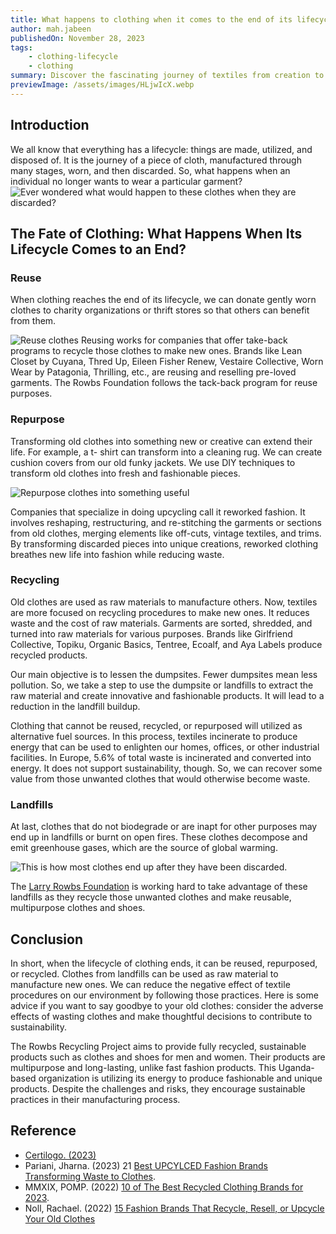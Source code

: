 ```yaml
---
title: What happens to clothing when it comes to the end of its lifecycle?
author: mah.jabeen
publishedOn: November 28, 2023
tags:
    - clothing-lifecycle
    - clothing
summary: Discover the fascinating journey of textiles from creation to disposal. Know the sustainable practices of 3Rs, and the environmental impact of clothing waste.
previewImage: /assets/images/HLjwIcX.webp
---
```


## Introduction

We all know that everything has a lifecycle: things are made, utilized, and disposed of. It is the
journey of a piece of cloth, manufactured through many stages, worn, and then discarded. So,
what happens when an individual no longer wants to wear a particular garment?
![Ever wondered what would happen to these clothes when they are discarded?](/assets/images/HLjwIcX.webp)

## The Fate of Clothing: What Happens When Its Lifecycle Comes to an End?

### Reuse

When clothing reaches the end of its lifecycle, we can donate gently worn clothes to charity
organizations or thrift stores so that others can benefit from them.

![Reuse clothes](/assets/images/HLjSbEv.webp)
Reusing works for companies that offer take-back programs to recycle those clothes to make new
ones. Brands like Lean Closet by Cuyana, Thred Up, Eileen Fisher Renew, Vestaire Collective,
Worn Wear by Patagonia, Thrilling, etc., are reusing and reselling pre-loved garments. The
Rowbs Foundation follows the tack-back program for reuse purposes.

### Repurpose

Transforming old clothes into something new or creative can extend their life. For example, a t-
shirt can transform into a cleaning rug. We can create cushion covers from our old funky jackets.
We use DIY techniques to transform old clothes into fresh and fashionable pieces.

![Repurpose clothes into something useful](/assets/images/HLjkeIa.webp)

Companies that specialize in doing upcycling call it reworked fashion. It involves reshaping,
restructuring, and re-stitching the garments or sections from old clothes, merging elements like
off-cuts, vintage textiles, and trims. By transforming discarded pieces into unique creations,
reworked clothing breathes new life into fashion while reducing waste.

### Recycling

Old clothes are used as raw materials to manufacture others. Now, textiles are more focused on
recycling procedures to make new ones. It reduces waste and the cost of raw materials. Garments
are sorted, shredded, and turned into raw materials for various purposes. Brands like Girlfriend
Collective, Topiku, Organic Basics, Tentree, Ecoalf, and Aya Labels produce recycled products.

Our main objective is to lessen the dumpsites. Fewer dumpsites mean less pollution. So, we take
a step to use the dumpsite or landfills to extract the raw material and create innovative and
fashionable products. It will lead to a reduction in the landfill buildup.

Clothing that cannot be reused, recycled, or repurposed will utilized as alternative fuel sources.
In this process, textiles incinerate to produce energy that can be used to enlighten our homes,
offices, or other industrial facilities. In Europe, 5.6% of total waste is incinerated and converted
into energy. It does not support sustainability, though. So, we can recover some value from those
unwanted clothes that would otherwise become waste.

### Landfills

At last, clothes that do not biodegrade or are inapt for other purposes may end up in landfills or
burnt on open fires. These clothes decompose and emit greenhouse gases, which are the source
of global warming.

![This is how most clothes end up after they have been discarded.](/assets/images/HLjSuqv.webp)

The [Larry Rowbs Foundation](/) is working hard to take advantage of these landfills as they recycle
those unwanted clothes and make reusable, multipurpose clothes and shoes.

## Conclusion

In short, when the lifecycle of clothing ends, it can be reused, repurposed, or recycled. Clothes
from landfills can be used as raw material to manufacture new ones. We can reduce the negative
effect of textile procedures on our environment by following those practices. Here is some
advice if you want to say goodbye to your old clothes: consider the adverse effects of wasting
clothes and make thoughtful decisions to contribute to sustainability.

The Rowbs Recycling Project aims to provide fully recycled, sustainable products such as
clothes and shoes for men and women. Their products are multipurpose and long-lasting, unlike
fast fashion products. This Uganda-based organization is utilizing its energy to produce
fashionable and unique products. Despite the challenges and risks, they encourage sustainable
practices in their manufacturing process.

## Reference

-   [Certilogo. (2023)](https://discover.certilogo.com/blogs/insights/how-to-manage-the-end-of-product-life-cycle)
-   Pariani, Jharna. (2023) 21 [Best UPCYLCED Fashion Brands Transforming Waste to Clothes](https://www.consciouslifeandstyle.com/upcycled-fashion-brands/).
-   MMXIX, POMP. (2022) [10 of The Best Recycled Clothing Brands for 2023](https://pomp.store/blogs/journal/best-recycled-clothing-brands).
-   Noll, Rachael. (2022) [15 Fashion Brands That Recycle, Resell, or Upcycle Your Old Clothes](https://www.marieclaire.com/fashion/clothing-brands-that-recycle-resell-reuse/)
